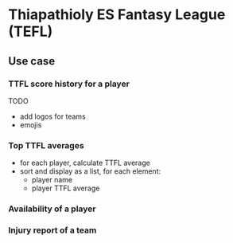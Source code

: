 # Thiapathioly ES Fantasy League (TEFL)

## Use case

### TTFL score history for a player
TODO
- add logos for teams
- emojis

### Top TTFL averages
- for each player, calculate TTFL average
- sort and display as a list, for each element:
    - player name
    - player TTFL average

### Availability of a player

### Injury report of a team